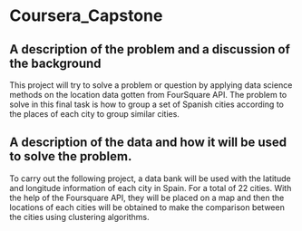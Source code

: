 # Coursera_Capstone
##  A description of the problem and a discussion of the background
This project will try to solve a problem or question by applying data science methods on the location data gotten from FourSquare API.
The problem to solve in this final task is how to group a set of Spanish cities according to the places of each city to group similar cities. 
##
##

## A description of the data and how it will be used to solve the problem.
To carry out the following project, a data bank will be used with the latitude and longitude information of each city in Spain. For a total of 22 cities.
With the help of the Foursquare API, they will be placed on a map and then the locations of each cities will be obtained to make the comparison between the cities using clustering algorithms.
